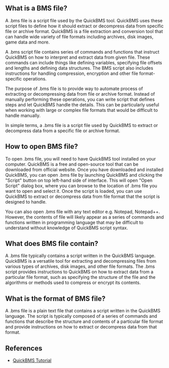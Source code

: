 ## What is a BMS file?

A .bms file is a script file used by the QuickBMS tool. QuickBMS uses these script files to define how it should extract or decompress data from specific file or archive format. QuickBMS is a file extraction and conversion tool that can handle wide variety of file formats including archives, disk images, game data and more.

A .bms script file contains series of commands and functions that instruct QuickBMS on how to interpret and extract data from given file. These commands can include things like defining variables, specifying file offsets and lengths and defining data structures. The BMS script also includes instructions for handling compression, encryption and other file format-specific operations.

The purpose of .bms file is to provide way to automate process of extracting or decompressing data from file or archive format. Instead of manually performing these operations, you can write script that defines steps and let QuickBMS handle the details. This can be particularly useful when working with large or complex file formats that would be difficult to handle manually.

In simple terms, a .bms file is a script file used by QuickBMS to extract or decompress data from a specific file or archive format.

## How to open BMS file?

To open .bms file, you will need to have QuickBMS tool installed on your computer. QuickBMS is a free and open-source tool that can be downloaded from official website. Once you have downloaded and installed QuickBMS, you can open .bms file by launching QuickBMS and clicking the "Script" button on top left-hand side of interface. This will open "Open Script" dialog box, where you can browse to the location of .bms file you want to open and select it. Once the script is loaded, you can use QuickBMS to extract or decompress data from file format that the script is designed to handle.

You can also open .bms file with any text editor e.g. Notepad, Notepad++. However, the contents of file will likely appear as a series of commands and functions written in programming language that may be difficult to understand without knowledge of QuickBMS script syntax.

## What does BMS file contain?

A .bms file typically contains a script written in the QuickBMS language. QuickBMS is a versatile tool for extracting and decompressing files from various types of archives, disk images, and other file formats. The .bms script provides instructions to QuickBMS on how to extract data from a particular file format, such as specifying the structure of the file and the algorithms or methods used to compress or encrypt its contents.

## What is the format of BMS file?

A .bms file is a plain text file that contains a script written in the QuickBMS language. The script is typically composed of a series of commands and functions that describe the structure and contents of a particular file format and provide instructions on how to extract or decompress data from that format.

## References
* [QuickBMS Tutorial](https://nexus-mods.github.io/vortex-api/2020/10/04/QuickBMS-tutorial.html)
